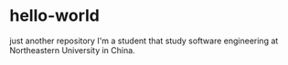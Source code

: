 # hello-world
just another repository
I'm a student that study software engineering at Northeastern University in China.
